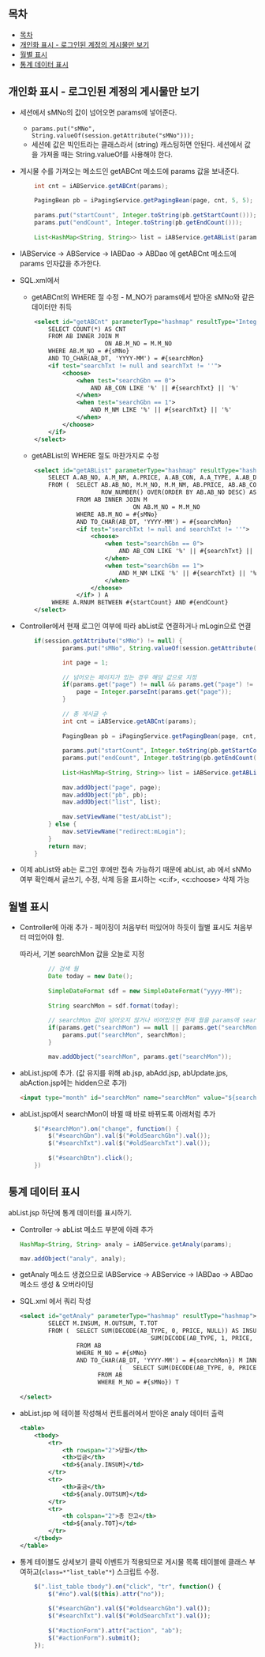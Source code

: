 ## 목차
- [목차](#목차)
- [개인화 표시 - 로그인된 계정의 게시물만 보기](#개인화-표시---로그인된-계정의-게시물만-보기)
- [월별 표시](#월별-표시)
- [통계 데이터 표시](#통계-데이터-표시)

## 개인화 표시 - 로그인된 계정의 게시물만 보기

- 세션에서 sMNo의 값이 넘어오면 params에 넣어준다.
    - `params.put("sMNo", String.valueOf(session.getAttribute("sMNo")));`
    - 세션에 값은 빅인트라는 클래스라서 (string) 캐스팅하면 안된다. 세션에서 값을 가져올 때는 String.valueOf를 사용해야 한다.
- 게시물 수를 가져오는 메소드인 getABCnt 메소드에 params 값을 보내준다.
    
    ```java
    	int cnt = iABService.getABCnt(params);
    			
    	PagingBean pb = iPagingService.getPagingBean(page, cnt, 5, 5);
    			
    	params.put("startCount", Integer.toString(pb.getStartCount()));
    	params.put("endCount", Integer.toString(pb.getEndCount()));
    			
    	List<HashMap<String, String>> list = iABService.getABList(params);
    ```
    
- IABService → ABService → IABDao → ABDao 에 getABCnt 메소드에 params 인자값을 추가한다.
- SQL.xml에서
    - getABCnt의 WHERE 절 수정 - M_NO가 params에서 받아온 sMNo와 같은 데이터만 취득
    
    ```xml
    	<select id="getABCnt" parameterType="hashmap" resultType="Integer">
    		SELECT COUNT(*) AS CNT
    		FROM AB INNER JOIN M
    						ON AB.M_NO = M.M_NO
    		WHERE AB.M_NO = #{sMNo}
    		AND TO_CHAR(AB_DT, 'YYYY-MM') = #{searchMon}
    		<if test="searchTxt != null and searchTxt != ''">
    			<choose>
    				<when test="searchGbn == 0">
    					AND AB_CON LIKE '%' || #{searchTxt} || '%'
    				</when>
    				<when test="searchGbn == 1">
    					AND M_NM LIKE '%' || #{searchTxt} || '%'
    				</when>
    			</choose>
    		</if>
    	</select>
    ```
    
    - getABList의 WHERE 절도 마찬가지로 수정
    
    ```xml
    	<select id="getABList" parameterType="hashmap" resultType="hashmap">
    		SELECT A.AB_NO, A.M_NM, A.PRICE, A.AB_CON, A.A_TYPE, A.AB_DT, A.REG_DT
    		FROM (	SELECT AB.AB_NO, M.M_NO, M.M_NM, AB.PRICE, AB.AB_CON, AB.A_TYPE, TO_CHAR(AB.AB_DT, 'YYYY-MM-DD') AS AB_DT, TO_CHAR(AB.REG_DT, 'YYYY-MM-DD') AS REG_DT, 
    				       ROW_NUMBER() OVER(ORDER BY AB.AB_NO DESC) AS RNUM
    				FROM AB INNER JOIN M
    				                ON AB.M_NO = M.M_NO
    				WHERE AB.M_NO = #{sMNo}
    				AND TO_CHAR(AB_DT, 'YYYY-MM') = #{searchMon}
    				<if test="searchTxt != null and searchTxt != ''">
    					<choose>
    						<when test="searchGbn == 0">
    							AND AB_CON LIKE '%' || #{searchTxt} || '%'
    						</when>
    						<when test="searchGbn == 1">
    							AND M_NM LIKE '%' || #{searchTxt} || '%'
    						</when>
    					</choose>
    				</if> ) A
    		 WHERE A.RNUM BETWEEN #{startCount} AND #{endCount}
    	</select>
    ```
    

- Controller에서 현재 로그인 여부에 따라 abList로 연결하거나 mLogin으로 연결
    
    ```java
    	if(session.getAttribute("sMNo") != null) {
    			params.put("sMNo", String.valueOf(session.getAttribute("sMNo")));
    
    			int page = 1;
    			
    			// 넘어오는 페이지가 있는 경우 해당 값으로 지정
    			if(params.get("page") != null && params.get("page") != "") {
    				page = Integer.parseInt(params.get("page"));
    			}
    			
    			// 총 게시글 수
    			int cnt = iABService.getABCnt(params);
    			
    			PagingBean pb = iPagingService.getPagingBean(page, cnt, 5, 5);
    			
    			params.put("startCount", Integer.toString(pb.getStartCount()));
    			params.put("endCount", Integer.toString(pb.getEndCount()));
    			
    			List<HashMap<String, String>> list = iABService.getABList(params);
    				
    			mav.addObject("page", page);
    			mav.addObject("pb", pb);
    			mav.addObject("list", list);
    			
    			mav.setViewName("test/abList");
    		} else {
    			mav.setViewName("redirect:mLogin");
    		}
    		return mav;
    	}
    ```
    

- 이제 abList와 ab는 로그인 후에만 접속 가능하기 때문에 abList, ab 에서 sNMo 여부 확인해서 글쓰기, 수정, 삭제 등을 표시하는 <c:if>, <c:choose> 삭제 가능

## 월별 표시

- Controller에 아래 추가 - 페이징이 처음부터 떠있어야 하듯이 월별 표시도 처음부터 떠있어야 함.
    
    따라서, 기본 searchMon 값을 오늘로 지정
    
    ```java
    		// 검색 월
    		Date today = new Date();
    			
    		SimpleDateFormat sdf = new SimpleDateFormat("yyyy-MM");
    			
    		String searchMon = sdf.format(today);
    		
    		// searchMon 값이 넘어오지 않거나 비어있으면 현재 월을 params에 searchMon를 넣어준다.
    		if(params.get("searchMon") == null || params.get("searchMon") == "") {
    			params.put("searchMon", searchMon);
    		}
    
    		mav.addObject("searchMon", params.get("searchMon"));
    ```
    

- abList.jsp에 추가. (값 유지를 위해 ab.jsp, abAdd.jsp, abUpdate.jps, abAction.jsp에는 hidden으로 추가)
    
    ```html
    <input type="month" id="searchMon" name="searchMon" value="${searchMon}">
    ```
    

- abList.jsp에서 searchMon이 바뀔 때 바로 바뀌도록 아래처럼 추가
    
    ```java
    	$("#searchMon").on("change", function() {
    		$("#searchGbn").val($("#oldSearchGbn").val());
    		$("#searchTxt").val($("#oldSearchTxt").val());
    		
    		$("#searchBtn").click();
    	})
    ```
    

## 통계 데이터 표시

abList.jsp 하단에 통계 데이터를 표시하기.

- Controller → abList 메소드 부분에 아래 추가
    
    ```java
    HashMap<String, String> analy = iABService.getAnaly(params);
    
    mav.addObject("analy", analy);
    ```
    

- getAnaly 메소드 생겼으므로 IABService → ABService → IABDao → ABDao 메소드 생성 & 오버라이딩

- SQL.xml 에서 쿼리 작성
    
    ```xml
    <select id="getAnaly" parameterType="hashmap" resultType="hashmap">
    		SELECT M.INSUM, M.OUTSUM, T.TOT
    		FROM (  SELECT SUM(DECODE(AB_TYPE, 0, PRICE, NULL)) AS INSUM, 
    									 SUM(DECODE(AB_TYPE, 1, PRICE, NULL)) AS OUTSUM
    		        FROM AB
    		        WHERE M_NO = #{sMNo}
    		        AND TO_CHAR(AB_DT, 'YYYY-MM') = #{searchMon}) M INNER JOIN 
    							(   SELECT SUM(DECODE(AB_TYPE, 0, PRICE, PRICE * -1)) AS TOT
    		              FROM AB
    		              WHERE M_NO = #{sMNo}) T
    				                                                            ON 1 = 1
    </select>
    ```
    

- abList.jsp 에 테이블 작성해서 컨트롤러에서 받아온 analy 데이터 출력
    
    ```xml
    <table>
    	<tbody>
    		<tr>
    			<th rowspan="2">당월</th>
    			<th>입금</th>
    			<td>${analy.INSUM}</td>
    		</tr>
    		<tr>
    			<th>출금</th>
    			<td>${analy.OUTSUM}</td>
    		</tr>
    		<tr>
    			<th colspan="2">총 잔고</th>
    			<td>${analy.TOT}</td>
    		</tr>
    	</tbody>
    </table>
    ```
    

- 통계 테이블도 상세보기 클릭 이벤트가 적용되므로 게시물 목록 테이블에 클래스 부여하고(`class=*"list_table"*`) 스크립트 수정.
    
    ```jsx
    	$(".list_table tbody").on("click", "tr", function() {
    		$("#no").val($(this).attr("no"));
    		
    		$("#searchGbn").val($("#oldsearchGbn").val());
    		$("#searchTxt").val($("#oldSearchTxt").val());
    		
    		$("#actionForm").attr("action", "ab");
    		$("#actionForm").submit();
    	});
    ```